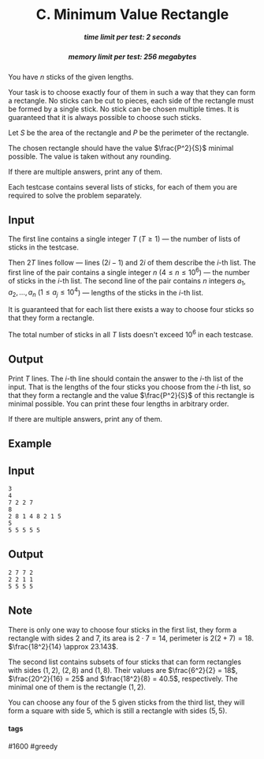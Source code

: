 <h1 style='text-align: center;'> C. Minimum Value Rectangle</h1>

<h5 style='text-align: center;'>time limit per test: 2 seconds</h5>
<h5 style='text-align: center;'>memory limit per test: 256 megabytes</h5>

You have $n$ sticks of the given lengths.

Your task is to choose exactly four of them in such a way that they can form a rectangle. No sticks can be cut to pieces, each side of the rectangle must be formed by a single stick. No stick can be chosen multiple times. It is guaranteed that it is always possible to choose such sticks.

Let $S$ be the area of the rectangle and $P$ be the perimeter of the rectangle. 

The chosen rectangle should have the value $\frac{P^2}{S}$ minimal possible. The value is taken without any rounding.

If there are multiple answers, print any of them.

Each testcase contains several lists of sticks, for each of them you are required to solve the problem separately.

## Input

The first line contains a single integer $T$ ($T \ge 1$) — the number of lists of sticks in the testcase.

Then $2T$ lines follow — lines $(2i - 1)$ and $2i$ of them describe the $i$-th list. The first line of the pair contains a single integer $n$ ($4 \le n \le 10^6$) — the number of sticks in the $i$-th list. The second line of the pair contains $n$ integers $a_1, a_2, \dots, a_n$ ($1 \le a_j \le 10^4$) — lengths of the sticks in the $i$-th list.

It is guaranteed that for each list there exists a way to choose four sticks so that they form a rectangle.

The total number of sticks in all $T$ lists doesn't exceed $10^6$ in each testcase.

## Output

Print $T$ lines. The $i$-th line should contain the answer to the $i$-th list of the input. That is the lengths of the four sticks you choose from the $i$-th list, so that they form a rectangle and the value $\frac{P^2}{S}$ of this rectangle is minimal possible. You can print these four lengths in arbitrary order.

If there are multiple answers, print any of them.

## Example

## Input


```
3  
4  
7 2 2 7  
8  
2 8 1 4 8 2 1 5  
5  
5 5 5 5 5  

```
## Output


```
2 7 7 2  
2 2 1 1  
5 5 5 5  

```
## Note

There is only one way to choose four sticks in the first list, they form a rectangle with sides $2$ and $7$, its area is $2 \cdot 7 = 14$, perimeter is $2(2 + 7) = 18$. $\frac{18^2}{14} \approx 23.143$.

The second list contains subsets of four sticks that can form rectangles with sides $(1, 2)$, $(2, 8)$ and $(1, 8)$. Their values are $\frac{6^2}{2} = 18$, $\frac{20^2}{16} = 25$ and $\frac{18^2}{8} = 40.5$, respectively. The minimal one of them is the rectangle $(1, 2)$.

You can choose any four of the $5$ given sticks from the third list, they will form a square with side $5$, which is still a rectangle with sides $(5, 5)$.



#### tags 

#1600 #greedy 